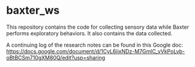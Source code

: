 # baxter_ws
This repository contains the code for collecting sensory data while Baxter performs exploratory behaviors. It also contains the data collected.

A continuing log of the research notes can be found in this Google doc: https://docs.google.com/document/d/1CyL6iixNDz-M7GmlC_yVkPoLvb-oBtBCSm710gXM80Q/edit?usp=sharing

